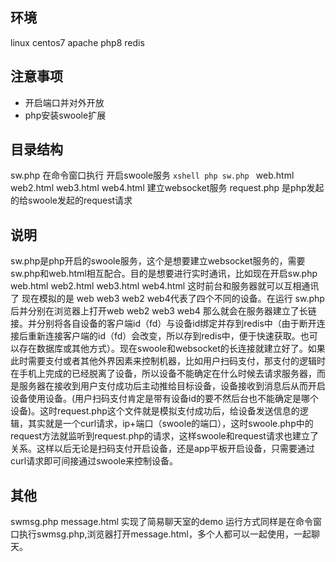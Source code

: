 ## 环境
linux centos7 apache php8 redis
## 注意事项
- 开启端口并对外开放
- php安装swoole扩展 
## 目录结构
sw.php 在命令窗口执行 开启swoole服务
    ```xshell
    php sw.php
    ```
web.html web2.html web3.html web4.html 建立websocket服务
request.php 是php发起的给swoole发起的request请求
## 说明
sw.php是php开启的swoole服务，这个是想要建立websocket服务的，需要sw.php和web.html相互配合。目的是想要进行实时通讯，比如现在开启sw.php web.html web2.html web3.html web4.html 这时前台和服务器就可以互相通讯了
现在模拟的是 web web3 web2 web4代表了四个不同的设备。在运行 sw.php后并分别在浏览器上打开web web2 web3 web4 那么就会在服务器建立了长链接。并分别将各自设备的客户端id（fd）与设备id绑定并存到redis中（由于断开连接后重新连接客户端的id（fd）会改变，所以存到redis中，便于快速获取。也可以存在数据库或其他方式）。现在swoole和websocket的长连接就建立好了。如果此时需要支付或者其他外界因素来控制机器，比如用户扫码支付，那支付的逻辑时在手机上完成的已经脱离了设备，所以设备不能确定在什么时候去请求服务器，而是服务器在接收到用户支付成功后主动推给目标设备，设备接收到消息后从而开启设备使用设备。(用户扫码支付肯定是带有设备id的要不然后台也不能确定是哪个设备)。这时request.php这个文件就是模拟支付成功后，给设备发送信息的逻辑，其实就是一个curl请求，ip+端口（swoole的端口），这时swoole.php中的request方法就监听到request.php的请求，这样swoole和request请求也建立了关系。这样以后无论是扫码支付开启设备，还是app平板开启设备，只需要通过curl请求即可间接通过swoole来控制设备。
## 其他
swmsg.php 
message.html
实现了简易聊天室的demo 运行方式同样是在命令窗口执行swmsg.php,浏览器打开message.html，多个人都可以一起使用，一起聊天。

